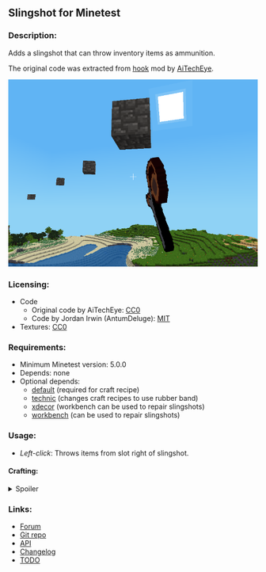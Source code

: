 ## Slingshot for Minetest

### Description:

Adds a slingshot that can throw inventory items as ammunition.

The original code was extracted from [hook](https://forum.minetest.net/viewtopic.php?t=13634) mod by [AiTechEye](https://forum.minetest.net/memberlist.php?mode=viewprofile&u=16172).

![Screenshot](screenshot.png)

### Licensing:

- Code
	- Original code by AiTechEye: [CC0][lic.cc0]
	- Code by Jordan Irwin (AntumDeluge): [MIT][lic.mit]
- Textures: [CC0][lic.cc0]

### Requirements:

- Minimum Minetest version: 5.0.0
- Depends: none
- Optional depends:
	- [default](https://github.com/minetest/minetest_game/tree/master/mods/default) (required for craft recipe)
	- [technic](https://content.minetest.net/packages/RealBadAngel/technic/) (changes craft recipes to use rubber band)
	- [xdecor](https://content.minetest.net/packages/jp/xdecor/) (workbench can be used to repair slingshots)
	- [workbench](https://github.com/AntumMT/mod-xdecor/tree/workbench) (can be used to repair slingshots)

### Usage:

- *Left-click*: Throws items from slot right of slingshot.

#### Crafting:

<details><summary>Spoiler</summary>

**Legend:**

* `SI` = default:steel_ingot
* `ST` = default:stick
* `RB` = slingshot:rubber_band
* `TR` = technic:rubber
* `TL` = technic:raw_latex

**Recipes:**

wooden slingshot:

    ╔════╦════╦════╗
    ║ ST ║    ║ ST ║
    ╠════╬════╬════╣
    ║    ║ ST ║    ║
    ╠════╬════╬════╣
    ║    ║ ST ║    ║
    ╚════╩════╩════╝

wooden slingshot (rubber band required with technic):

    ╔════╦════╦════╗
    ║ ST ║ RB ║ ST ║
    ╠════╬════╬════╣
    ║    ║ ST ║    ║
    ╠════╬════╬════╣
    ║    ║ ST ║    ║
    ╚════╩════╩════╝

iron slingshot:

    ╔════╦════╦════╗
    ║ SI ║    ║ SI ║
    ╠════╬════╬════╣
    ║    ║ SI ║    ║
    ╠════╬════╬════╣
    ║    ║ SI ║    ║
    ╚════╩════╩════╝

iron slingshot (rubber band required with technic):

    ╔════╦════╦════╗
    ║ SI ║ RB ║ SI ║
    ╠════╬════╬════╣
    ║    ║ SI ║    ║
    ╠════╬════╬════╣
    ║    ║ SI ║    ║
    ╚════╩════╩════╝

rubber band:

    ╔════╦════╦════╗
    ║ TL ║ TL ║    ║
    ╠════╬════╬════╣
    ║ TL ║    ║ TL ║
    ╠════╬════╬════╣
    ║    ║ TL ║ TL ║
    ╚════╩════╩════╝

rubber band (shapeless):

    ╔════╗
    ║ TR ║
    ╚════╝

</details>

### Links:

- [Forum](https://forum.minetest.net/viewtopic.php?t=18315)
- [Git repo](https://github.com/AntumMT/mod-slingshot)
- [API](https://antummt.github.io/mod-slingshot/docs/api.html)
- [Changelog](changelog.txt)
- [TODO](TODO.txt)


[lic.cc0]: LICENSE-cc0.txt
[lic.mit]: LICENSE.txt
